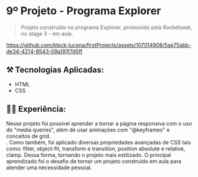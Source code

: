 # 9º Projeto - Programa Explorer

> Projeto construído no programa Explorer, promovido pela Rocketseat, no stage 3 - em aula.

https://github.com/kleck-lucena/firstProjects/assets/107014908/5ae75abb-de34-4214-8543-09a191f7d5ff

</p>

## ⚒️ Tecnologias Aplicadas:
- HTML
- CSS

## 👩‍💻 Experiência:
Nesse projeto foi possível aprender a tornar a página responsiva com o uso do "media queries", além de usar animações com "@keyframes" e conceitos de grid.</br>. Como também, foi aplicado diversas propriedades avançadas de CSS tais como: filter, object-fit, transform e transition, position absolute  e relative, clamp. Dessa forma, tornando o projeto mais  estilizado.
O principal aprendizado foi o desafio de tornar um projeto construído em aula para atender uma necessidade pessoal.
